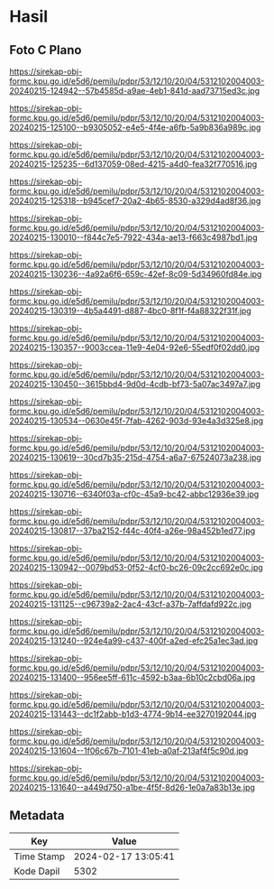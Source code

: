 # Hasil

## Foto C Plano

https://sirekap-obj-formc.kpu.go.id/e5d6/pemilu/pdpr/53/12/10/20/04/5312102004003-20240215-124942--57b4585d-a9ae-4eb1-841d-aad73715ed3c.jpg

https://sirekap-obj-formc.kpu.go.id/e5d6/pemilu/pdpr/53/12/10/20/04/5312102004003-20240215-125100--b9305052-e4e5-4f4e-a6fb-5a9b836a989c.jpg

https://sirekap-obj-formc.kpu.go.id/e5d6/pemilu/pdpr/53/12/10/20/04/5312102004003-20240215-125235--6d137059-08ed-4215-a4d0-fea32f770516.jpg

https://sirekap-obj-formc.kpu.go.id/e5d6/pemilu/pdpr/53/12/10/20/04/5312102004003-20240215-125318--b945cef7-20a2-4b65-8530-a329d4ad8f36.jpg

https://sirekap-obj-formc.kpu.go.id/e5d6/pemilu/pdpr/53/12/10/20/04/5312102004003-20240215-130010--f844c7e5-7922-434a-ae13-f663c4987bd1.jpg

https://sirekap-obj-formc.kpu.go.id/e5d6/pemilu/pdpr/53/12/10/20/04/5312102004003-20240215-130236--4a92a6f6-659c-42ef-8c09-5d34960fd84e.jpg

https://sirekap-obj-formc.kpu.go.id/e5d6/pemilu/pdpr/53/12/10/20/04/5312102004003-20240215-130319--4b5a4491-d887-4bc0-8f1f-f4a88322f31f.jpg

https://sirekap-obj-formc.kpu.go.id/e5d6/pemilu/pdpr/53/12/10/20/04/5312102004003-20240215-130357--9003ccea-11e9-4e04-92e6-55edf0f02dd0.jpg

https://sirekap-obj-formc.kpu.go.id/e5d6/pemilu/pdpr/53/12/10/20/04/5312102004003-20240215-130450--3615bbd4-9d0d-4cdb-bf73-5a07ac3497a7.jpg

https://sirekap-obj-formc.kpu.go.id/e5d6/pemilu/pdpr/53/12/10/20/04/5312102004003-20240215-130534--0630e45f-7fab-4262-903d-93e4a3d325e8.jpg

https://sirekap-obj-formc.kpu.go.id/e5d6/pemilu/pdpr/53/12/10/20/04/5312102004003-20240215-130619--30cd7b35-215d-4754-a6a7-67524073a238.jpg

https://sirekap-obj-formc.kpu.go.id/e5d6/pemilu/pdpr/53/12/10/20/04/5312102004003-20240215-130716--6340f03a-cf0c-45a9-bc42-abbc12936e39.jpg

https://sirekap-obj-formc.kpu.go.id/e5d6/pemilu/pdpr/53/12/10/20/04/5312102004003-20240215-130817--37ba2152-f44c-40f4-a26e-98a452b1ed77.jpg

https://sirekap-obj-formc.kpu.go.id/e5d6/pemilu/pdpr/53/12/10/20/04/5312102004003-20240215-130942--0079bd53-0f52-4cf0-bc26-09c2cc692e0c.jpg

https://sirekap-obj-formc.kpu.go.id/e5d6/pemilu/pdpr/53/12/10/20/04/5312102004003-20240215-131125--c96739a2-2ac4-43cf-a37b-7affdafd922c.jpg

https://sirekap-obj-formc.kpu.go.id/e5d6/pemilu/pdpr/53/12/10/20/04/5312102004003-20240215-131240--924e4a99-c437-400f-a2ed-efc25a1ec3ad.jpg

https://sirekap-obj-formc.kpu.go.id/e5d6/pemilu/pdpr/53/12/10/20/04/5312102004003-20240215-131400--956ee5ff-611c-4592-b3aa-6b10c2cbd06a.jpg

https://sirekap-obj-formc.kpu.go.id/e5d6/pemilu/pdpr/53/12/10/20/04/5312102004003-20240215-131443--dc1f2abb-b1d3-4774-9b14-ee3270192044.jpg

https://sirekap-obj-formc.kpu.go.id/e5d6/pemilu/pdpr/53/12/10/20/04/5312102004003-20240215-131604--1f06c67b-7101-41eb-a0af-213af4f5c90d.jpg

https://sirekap-obj-formc.kpu.go.id/e5d6/pemilu/pdpr/53/12/10/20/04/5312102004003-20240215-131640--a449d750-a1be-4f5f-8d26-1e0a7a83b13e.jpg


## Metadata

| Key        | Value               |
| ---------- | ------------------- |
| Time Stamp | 2024-02-17 13:05:41 |
| Kode Dapil | 5302                |



